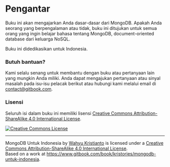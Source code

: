 # Pengantar

Buku ini akan mengajarkan Anda dasar-dasar dari MongoDB. Apakah Anda seorang yang berpengalaman atau tidak, buku ini ditujukan untuk semua orang yang ingin belajar bahasa tentang MongoDB, document-oriented database dari keluarga NoSQL.

Buku ini didedikasikan untuk Indonesia.


### Butuh bantuan?

Kami selalu senang untuk membantu dengan buku atau pertanyaan lain yang mungkin Anda miliki. Anda dapat mengajukan pertanyaan atau sinyal masalah pada isu-isu pelacak berikut atau hubungi kami melalui email di contact@gitbook.com.


### Lisensi

Seluruh isi dalam buku ini memiliki lisensi [Creative Commons Attribution-ShareAlike 4.0 International License](http://creativecommons.org/licenses/by-sa/4.0/).

<a rel="license" href="http://creativecommons.org/licenses/by-sa/4.0/"><img alt="Creative Commons License" style="border-width:0" src="https://i.creativecommons.org/l/by-sa/4.0/88x31.png" /></a>

---

<span xmlns:dct="http://purl.org/dc/terms/" property="dct:title">MongoDB Untuk Indonesia</span> by <a xmlns:cc="http://creativecommons.org/ns#" href="http://kristories.com" property="cc:attributionName" rel="cc:attributionURL">Wahyu Kristianto</a> is licensed under a <a rel="license" href="http://creativecommons.org/licenses/by-sa/4.0/">Creative Commons Attribution-ShareAlike 4.0 International License</a>.<br />Based on a work at <a xmlns:dct="http://purl.org/dc/terms/" href="https://www.gitbook.com/book/kristories/mongodb-untuk-indonesia" rel="dct:source">https://www.gitbook.com/book/kristories/mongodb-untuk-indonesia</a>.